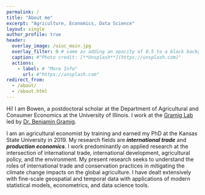 ```yaml
---
permalink: /
title: "About me"
excerpt: "Agriculture, Economics, Data Science"
layout: single 
author_profile: true
header:
  overlay_image: /uiuc_main.jpg
  overlay_filter: 0 # same as adding an opacity of 0.5 to a black background
  caption: #"Photo credit: [**Unsplash**](https://unsplash.com)"
  actions:
    - label: # "More Info"
      url: #"https://unsplash.com"
redirect_from: 
  - /about/
  - /about.html
---
```


Hi! I am Bowen, a postdoctoral scholar at the Department of Agricultural and Consumer Economics at the University of Illinois. I work at the [Gramig Lab](https://www.bengramig.com/) led by [Dr. Benjamin Gramig](https://ace.illinois.edu/directory/bgramig). 

I am an agricultural economist by training and earned my PhD at the Kansas State University in 2019. My research fields are **_international trade_** and **_production economics_**. I work predominantly on applied research at the intersection of international trade, international development, agricultural policy, and the environment. My present research seeks to understand the roles of international trade and conservation practices in mitigating the climate change impacts on the global agriculture. I have dealt extensively with fine-scale geospatial and temporal data with applications of modern statistical models, econometrics, and data science tools. 





 

